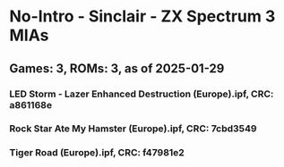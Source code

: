 # No-Intro - Sinclair - ZX Spectrum 3 MIAs
## Games: 3, ROMs: 3, as of 2025-01-29
### LED Storm - Lazer Enhanced Destruction (Europe).ipf, CRC: a861168e
### Rock Star Ate My Hamster (Europe).ipf, CRC: 7cbd3549
### Tiger Road (Europe).ipf, CRC: f47981e2
